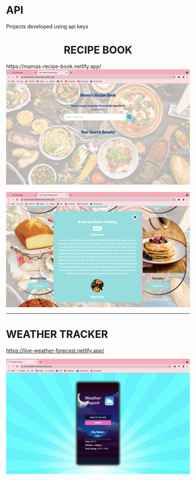 # API

Projects developed using api keys
<h1 style="text-align:center"><b> RECIPE BOOK </b></h1>
                                  https://mamas-recipe-book.netlify.app/

<img src="https://github.com/suprajaarthi/API/blob/main/Recipe%20api/SS1.jpeg">
<br><br>

<img src="https://github.com/suprajaarthi/API/blob/main/Recipe%20api/ss3.jpeg">

<hr>
<h1><b>WEATHER TRACKER </b></h1>

https://live-weather-forecast.netlify.app/

<img src="https://github.com/suprajaarthi/API/blob/main/weather-api/ss1.jpeg">



